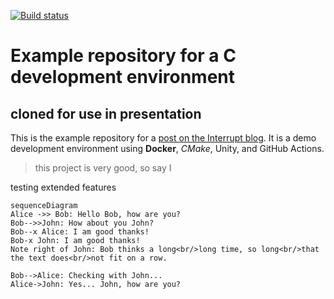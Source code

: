 
[![Build status](https://github.com/lmapii/pkt/workflows/ci/badge.svg)](https://github.com/lmapii/pkt/actions)

# Example repository for a C development environment
## cloned for use in presentation

This is the example repository for a [post on the Interrupt blog](https://interrupt.memfault.com/blog/a-modern-c-dev-env). It is a demo development environment using **Docker**, _CMake_, Unity, and GitHub Actions.
>this project is very good, so say I

testing extended features
```mermaid
sequenceDiagram
Alice ->> Bob: Hello Bob, how are you?
Bob-->>John: How about you John?
Bob--x Alice: I am good thanks!
Bob-x John: I am good thanks!
Note right of John: Bob thinks a long<br/>long time, so long<br/>that the text does<br/>not fit on a row.

Bob-->Alice: Checking with John...
Alice->John: Yes... John, how are you?
```
